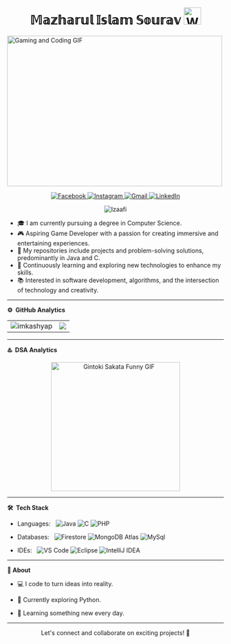 
<div align="center">
  <h1 align="center"> <b>𝕄𝕒𝕫𝕙𝕒𝕣𝕦𝕝 𝕀𝕤𝕝𝕒𝕞 𝕊𝕠𝕦𝕣𝕒𝕧</b>
    <img src="https://raw.githubusercontent.com/nixin72/nixin72/master/wave.gif" 
         alt="Waving hand animated gif"
         height="40"
         width="40" />
  </h1>
</div>

  </h1>
  <img src="https://example.com/gaming_coding.gif" alt="Gaming and Coding GIF" width="500" height="350">
</div>

<p align="center">
  <a href="https://facebook.com/mazharulislam.sourav.37">
    <img src="https://img.shields.io/badge/Facebook-1877F2?style=flat&logo=facebook&logoColor=white" alt="Facebook" />
  </a>
  
  <a href="https://www.instagram.com/mazhar_sourav/">
    <img src="https://img.shields.io/badge/Instagram-E4405F?style=flat&logo=instagram&logoColor=white" alt="Instagram" />
  </a>
  
  <a href="mailto:redtom2018@gmail.com">
    <img src="https://img.shields.io/badge/Gmail-D14836?style=flat&logo=gmail&logoColor=white" alt="Gmail" />
  </a>
  
  <a href="https://linkedin.com/in/mazharulislamsourav">
    <img src="https://img.shields.io/badge/LinkedIn-0A66C2?style=flat&logo=linkedin&logoColor=white" alt="LinkedIn" />
  </a>
</p>

<p align="center">
  <img src="https://komarev.com/ghpvc/?username=Izaafi&label=Profile%20Visits&color=blue&style=plastic" alt="Izaafi">
</p>


* 🎓 I am currently pursuing a degree in Computer Science.
* 🎮 Aspiring Game Developer with a passion for creating immersive and entertaining experiences.
* 🚀 My repositories include projects and problem-solving solutions, predominantly in Java and C.
* 🌱 Continuously learning and exploring new technologies to enhance my skills.
* 📚 Interested in software development, algorithms, and the intersection of technology and creativity.

***
**⚙️ &nbsp;GitHub Analytics**
<table style="width:100%">
  <tr>
    <td> <img src="https://github-readme-stats.vercel.app/api?username=Izaafi&show_icons=true&theme=dark&locale=en&hide_border=true" alt="imkashyap" /></td>
    <td><img src="https://github-readme-stats.vercel.app/api/top-langs/?username=Izaafi&theme=dark&hide_border=true&layout=compact"></td>
  </tr>
</table>

<!-- [![Kashyap's wakatime stats](https://github-readme-stats.vercel.app/api/wakatime?username=imkashyap&theme=tokyonight)](https://github.com/imkashyap/github-readme-stats)-->
<!-- *** -->
<!--START_SECTION:waka-->
<!--
📊 **This Week I Spent My Time On** 

```text
⌚︎ Time Zone: Asia/Kolkata

💬 Programming Languages: 
No Activity Tracked This Week

🔥 Editors: 
No Activity Tracked This Week

💻 Operating System: 
No Activity Tracked This Week

```

 Last Updated on 24/09/2022 18:53:40 UTC
-->
 
<!--END_SECTION:waka-->
***
**♨️ &nbsp;DSA Analytics**

<p align="center">
  <img src="https://media.giphy.com/media/xT9IgzoKnwFNmISR8I/giphy.gif" alt="Gintoki Sakata Funny GIF" height="300"/>
</p>

***

**🛠 &nbsp;Tech Stack**

- Languages: &nbsp;
![Java](https://img.shields.io/badge/-☕%20Java-333333?style=flat&logo=java&logoColor=ED8B00)
![C](https://img.shields.io/badge/-C-333333?style=flat&logo=C&logoColor=007ACC)
![PHP](https://img.shields.io/badge/-PHP-333333?style=flat&logo=php&logoColor=777BB4)

- Databases:  &nbsp;
  ![Firestore](https://img.shields.io/badge/-Firestore-333333?style=flat&logo=firebase)
  ![MongoDB Atlas](https://img.shields.io/badge/-MongoDB%20Atlas-333333?style=flat&logo=mongodb)
  ![MySql](https://img.shields.io/badge/-MySql-333333?style=flat&logo=mysql)

- IDEs: &nbsp;
  ![VS Code](https://img.shields.io/badge/-VS%20Code-333333?style=flat&logo=visual-studio-code&logoColor=007ACC)
  ![Eclipse](https://img.shields.io/badge/-Eclipse-333333?style=flat&logo=eclipse)
  ![IntelliJ IDEA](https://img.shields.io/badge/-IntelliJ%20IDEA-333333?style=flat&logo=intellij-idea&logoColor=f70486)

***
<b>📖 About</b>


-  💻 I code to turn ideas into reality.

-  🚀 Currently exploring Python.

-  🌱 Learning something new every day.

<!-- -  📫 How to reach me:
[![LinkedIn](https://img.shields.io/badge/-Rahul_Kashyap-2867B2?style=flat&logo=Linkedin&logoColor=white)](https://www.linkedin.com/in/rahul-kashyap-230577195/)
[![Twitter](https://img.shields.io/badge/-imkashyap_-1da1f2?style=flat&logo=Twitter&logoColor=white)](https://twitter.com/imkashyap_)
[![Instagram](https://img.shields.io/badge/-imkashyap__-833ab4?style=flat&logo=Instagram&logoColor=white)](https://www.instagram.com/imkashyap__/)
[![Gmail](https://img.shields.io/badge/-Rahul_Kashyap-DB4437?style=flat&logo=Gmail&logoColor=white)](mailto:rahulkashyap4041@gmail.com) -->

***

<!-- ![](https://activity-graph.herokuapp.com/graph?username=imkashyap&theme=react-dark&hide_border=true&area=true) -->

<div align="center">

Let's connect and collaborate on exciting projects! 🌟

</div>
